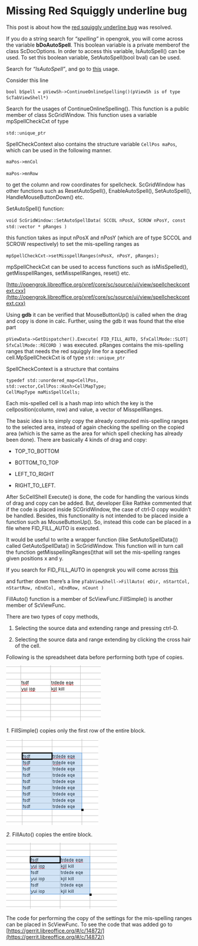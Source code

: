 # Missing Red Squiggly underline bug

This post is about how the [red squiggly underline bug](https://bugs.documentfoundation.org/show_bug.cgi?id=84240) was resolved. 

If you do a string search for *“spelling”* in opengrok, you will come across the variable **bDoAutoSpell**. This boolean variable is a private memberof the class ScDocOptions. In order to access this variable, IsAutoSpell() can be used. To set this boolean variable, SetAutoSpell(bool bval) can be used.

Search for *“IsAutoSpell”*, and go to [this](http://opengrok.libreoffice.org/xref/core/sc/source/ui/app/scmod.cxx#1910) usage. 

Consider this line
```
bool bSpell = pViewSh->ContinueOnlineSpelling()(pViewSh is of type ScTabViewShell*)
```
Search for the usages of ContinueOnlineSpelling(). This function is a public member of class ScGridWindow. This function uses a variable mpSpellCheckCxt of type

`std::unique_ptr`

SpellCheckContext also contains the structure variable `CellPos maPos`, which can be used in the following manner.
```
maPos->mnCol

maPos->mnRow
```
to get the column and row coordinates for spellcheck. ScGridWindow has other functions such as ResetAutoSpell(), EnableAutoSpell(), SetAutoSpell(), HandleMouseButtonDown() etc.

SetAutoSpell() function:

`void ScGridWindow::SetAutoSpellData( SCCOL nPosX, SCROW nPosY, const std::vector * pRanges )`

this function takes as input nPosX and nPosY (which are of type SCCOL and SCROW respectively) to set the mis-spelling ranges as

`mpSpellCheckCxt->setMisspellRanges(nPosX, nPosY, pRanges);`

mpSpellCheckCxt can be used to access functions such as isMisSpelled(), getMisspellRanges, setMisspellRanges, reset() etc.

[http://opengrok.libreoffice.org/xref/core/sc/source/ui/view/spellcheckcontext.cxx](http://opengrok.libreoffice.org/xref/core/sc/source/ui/view/spellcheckcontext.cxx)

Using **gdb** it can be verified that MouseButtonUp() is called when the drag and copy is done in calc. Further, using the gdb it was found that the else part

`pViewData->GetDispatcher().Execute( FID_FILL_AUTO, SfxCallMode::SLOT| SfxCallMode::RECORD )`
was executed.
pRanges contains the mis-spelling ranges that needs the red squiggly line for a specified cell.MpSpellCheckCxt is of type
`std::unique_ptr`

SpellCheckContext is a structure that contains
```
typedef std::unordered_map<CellPos,
std::vector,CellPos::Hash>CellMapType;
CellMapType maMisSpellCells;
```
Each mis-spelled cell is a hash map into which the key is the cellposition(column, row) and value, a vector of MisspellRanges.

The basic idea is to simply copy the already computed mis-spelling ranges to the selected area, instead of again checking the spelling on the copied area (which is the same as the area for which spell checking has already been done). There are basically 4 kinds of drag and copy: 

* TOP_TO_BOTTOM

* BOTTOM_TO_TOP

* LEFT_TO_RIGHT

* RIGHT_TO_LEFT.

After ScCellShell Execute() is done, the code for handling the various kinds of drag and copy can be added. But, developer Eike Rathke commented that if the code is placed inside SCGridWindow, the case of ctrl-D copy wouldn’t be handled. Besides, this functionality is not intended to be placed inside a function such as MouseButtonUp(). So, instead this code can be placed in a file where FID_FILL_AUTO is executed.

It would be useful to write a wrapper function (like SetAutoSpellData()) called GetAutoSpellData() in ScGridWindow. This function will in turn call the function getMisspellingRanges()that will set the mis-spelling ranges given positions x and y.

If you search for FID_FILL_AUTO in opengrok you will come across [this](http://opengrok.libreoffice.org/xref/core/sc/source/ui/view/cellsh1.cxx#791)

and further down there’s a line `pTabViewShell->FillAuto( eDir, nStartCol, nStartRow, nEndCol, nEndRow, nCount )`

FillAuto() function is a member of ScViewFunc.FillSimple() is another member of ScViewFunc.

There are two types of copy methods, 

1. Selecting the source data and extending range and pressing ctrl-D. 

2. Selecting the source data and range extending by clicking the cross hair of the cell.

Following is the spreadsheet data before performing both type of copies.

![image](before.png)

*1.* FillSimple() copies only the first row of the entire block.

![image](FillSimple.png)

*2.* FillAuto() copies the entire block.

![image](FillAutor.png)

The code for performing the copy of the settings for the mis-spelling ranges can be placed in ScViewFunc. To see the code that was added go to
[https://gerrit.libreoffice.org/#/c/14872/](https://gerrit.libreoffice.org/#/c/14872/)
